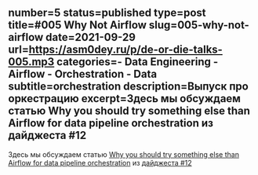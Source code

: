 number=5
status=published
type=post
title=#005 Why Not Airflow
slug=005-why-not-airflow
date=2021-09-29
url=https://asm0dey.ru/p/de-or-die-talks-005.mp3
categories=- Data Engineering - Airflow - Orchestration - Data
subtitle=orchestration
description=Выпуск про оркестрацию
excerpt=Здесь мы обсуждаем статью Why you should try something else than Airflow for data pipeline orchestration из дайджеста #12
---

Здесь мы обсуждаем статью [Why you should try something else than Airflow for data pipeline orchestration](https://towardsdatascience.com/why-you-should-try-something-else-than-airflow-for-data-pipeline-orchestration-7a0a2c91c341/) из [дайджеста #12](https://digest.deordie.org/12_Become_an_open_source_star/)
